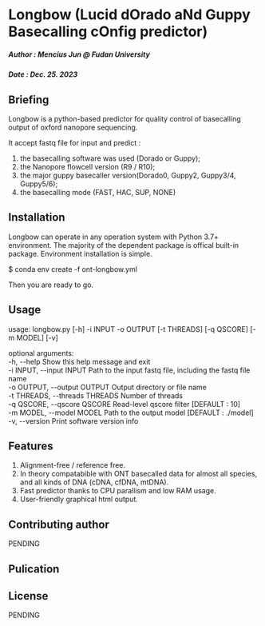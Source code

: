 # Longbow (Lucid dOrado aNd Guppy Basecalling cOnfig predictor)
##### Author : Mencius Jun @ Fudan University
##### Date : Dec. 25. 2023

## Briefing
Longbow is a python-based predictor for quality control of basecalling output of oxford nanopore sequencing.

It accept fastq file for input and predict :
1. the basecalling software was used (Dorado or Guppy);
2. the Nanopore flowcell version (R9 / R10);
3. the major guppy basecaller version(Dorado0, Guppy2, Guppy3/4, Guppy5/6);
4. the basecalling mode (FAST, HAC, SUP, NONE)


## Installation

Longbow can operate in any operation system with Python 3.7+ environment. The majority of the dependent package is offical built-in package.
Environment installation is simple.</br>

$ conda env create -f ont-longbow.yml

Then you are ready to go.

## Usage
usage: longbow.py [-h] -i INPUT -o OUTPUT [-t THREADS] [-q QSCORE] [-m MODEL] [-v] </br>

optional arguments: </br>
  -h, --help                     Show this help message and exit </br>
  -i INPUT, --input INPUT        Path to the input fastq file, including the fastq file name </br>
  -o OUTPUT, --output OUTPUT     Output directory or file name </br>
  -t THREADS, --threads THREADS  Number of threads </br>
  -q QSCORE, --qscore QSCORE     Read-level qscore filter [DEFAULT : 10] </br>
  -m MODEL, --model MODEL        Path to the output model [DEFAULT : ./model] </br>
  -v, --version                  Print software version info </br>



## Features
1. Alignment-free / reference free.
2. In theory compatabible with ONT basecalled data for almost all species, and all kinds of DNA (cDNA, cfDNA, mtDNA).
3. Fast predictor thanks to CPU parallism and low RAM usage.
4. User-friendly graphical html output.

## Contributing author
PENDING

## Pulication

## License
PENDING
